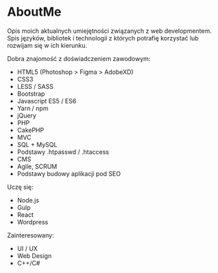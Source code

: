 # AboutMe
Opis moich aktualnych umiejętności związanych z web developmentem. Spis języków, bibliotek i technologii z których potrafię korzystać lub rozwijam się w ich kierunku. 

Dobra znajomość z doświadczeniem zawodowym:
- HTML5 (Photoshop > Figma > AdobeXD)
- CSS3
- LESS / SASS
- Bootstrap
- Javascript ES5 / ES6
- Yarn / npm
- jQuery
- PHP
- CakePHP
- MVC
- SQL + MySQL
- Podstawy .htpasswd / .htaccess
- CMS
- Agile, SCRUM
- Podstawy budowy aplikacji pod SEO

Uczę się:
- Node.js
- Gulp
- React
- Wordpress

Zainteresowany:
- UI / UX
- Web Design
- C++/C#
